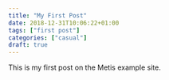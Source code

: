 ```yaml
---
title: "My First Post"
date: 2018-12-31T10:06:22+01:00
tags: ["first post"]
categories: ["casual"]
draft: true
---
```


This is my first post on the Metis example site.

